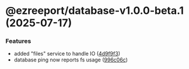 # @ezreeport/database-v1.0.0-beta.1 (2025-07-17)


### Features

* added "files" service to handle IO ([4d9f9f3](https://github.com/ezpaarse-project/ezreeport/commit/4d9f9f3fc20d98cf9e913f0b32c96b525a1a4a7e))
* database ping now reports fs usage ([996c06c](https://github.com/ezpaarse-project/ezreeport/commit/996c06ca322dccbf0da4044c5184b886f2cd5d29))

